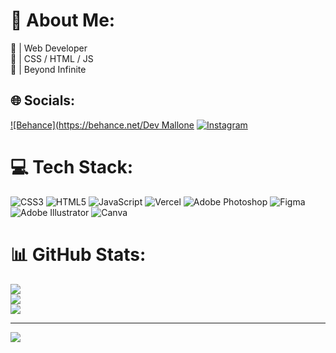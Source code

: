 # 🚀 About Me:
🚀 | Web Developer<br>🚀 | CSS / HTML / JS<br>🚀 | Beyond Infinite


## 🌐 Socials:
[![Behance](https://behance.net/Dev Mallone](https://www.behance.net/KaullDev/drafts) [![Instagram](https://img.shields.io/badge/Instagram-%23E4405F.svg?logo=Instagram&logoColor=white)](https://instagram.com/dev_mallone) 

# 💻 Tech Stack:
![CSS3](https://img.shields.io/badge/css3-%231572B6.svg?style=for-the-badge&logo=css3&logoColor=white) ![HTML5](https://img.shields.io/badge/html5-%23E34F26.svg?style=for-the-badge&logo=html5&logoColor=white) ![JavaScript](https://img.shields.io/badge/javascript-%23323330.svg?style=for-the-badge&logo=javascript&logoColor=%23F7DF1E) ![Vercel](https://img.shields.io/badge/vercel-%23000000.svg?style=for-the-badge&logo=vercel&logoColor=white) ![Adobe Photoshop](https://img.shields.io/badge/adobephotoshop-%2331A8FF.svg?style=for-the-badge&logo=adobephotoshop&logoColor=white) 	![Figma](https://img.shields.io/badge/figma-%23F24E1E.svg?style=for-the-badge&logo=figma&logoColor=white) ![Adobe Illustrator](https://img.shields.io/badge/adobeillustrator-%23FF9A00.svg?style=for-the-badge&logo=adobeillustrator&logoColor=white) ![Canva](https://img.shields.io/badge/Canva-%2300C4CC.svg?style=for-the-badge&logo=Canva&logoColor=white)
# 📊 GitHub Stats:
![](https://github-readme-stats.vercel.app/api?username=DevMallone&theme=vue-dark&hide_border=true&include_all_commits=true&count_private=false)<br/>
![](https://github-readme-streak-stats.herokuapp.com/?user=DevMallone&theme=vue-dark&hide_border=true)<br/>
![](https://github-readme-stats.vercel.app/api/top-langs/?username=DevMallone&theme=vue-dark&hide_border=true&include_all_commits=true&count_private=false&layout=compact)

---
[![](https://visitcount.itsvg.in/api?id=DevMallone&icon=0&color=0)](https://visitcount.itsvg.in)

<!-- Proudly created with GPRM ( https://gprm.itsvg.in ) -->
